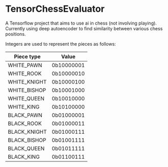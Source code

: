 # TensorChessEvaluator
A Tensorflow project that aims to use ai in chess (not involving playing). Currently using deep autoencoder to find similarity between various chess positions.

Integers are used to represent the pieces as follows:

| Piece type | Value|
|------------|------|
|WHITE_PAWN|0b10000001|
|WHITE_ROOK|0b10000010|
|WHITE_KNIGHT|0b10000100|
|WHITE_BISHOP|0b10001000|
|WHITE_QUEEN|0b10010000|
|WHITE_KING|0b10100000|
|BLACK_PAWN|0b01000001|
|BLACK_ROOK|0b01000011|
|BLACK_KNIGHT|0b01000111|
|BLACK_BISHOP|0b01001111|
|BLACK_QUEEN|0b01011111|
|BLACK_KING|0b01100111|

